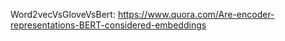 
Word2vecVsGloveVsBert:
https://www.quora.com/Are-encoder-representations-BERT-considered-embeddings
